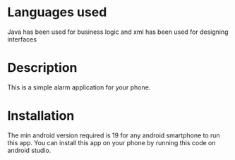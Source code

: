 # Languages used
Java has been used for business logic and xml has been used for designing interfaces
# Description
This is a simple alarm application for your phone.
# Installation
The min android version required is 19 for any android smartphone to run this app.
You can install this app on your phone by running this code on android studio.

